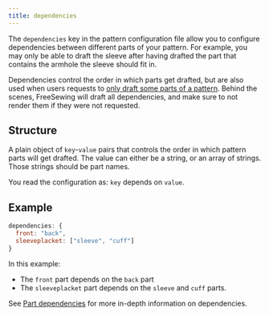 ```yaml
---
title: dependencies
---
```


The `dependencies` key in the pattern configuration file allow you to configure
dependencies between different parts of your pattern.
For example, you may only be able to draft the sleeve after having drafted the 
part that contains the armhole the sleeve should fit in.

Dependencies control the order in which parts get drafted, but are also used
when users requests to [only draft some parts of a 
pattern](/reference/api/settings/only).
Behind the scenes, FreeSewing will draft all dependencies, and make sure to not
render them if they were not requested.

## Structure

A plain object of `key`-`value` pairs that controls the order in which pattern 
parts will get drafted.
The value can either be a string, or an array of strings.
Those strings should be part names.

You read the configuration as: `key` depends on `value`.

## Example

```js
dependencies: {
  front: "back",
  sleeveplacket: ["sleeve", "cuff"]
}
```

In this example:

- The `front` part depends on the `back` part
- The `sleeveplacket` part depends on the `sleeve` and `cuff` parts.

<Tip>

See [Part dependencies](/advanced/dependencies) for more in-depth information on dependencies.

</Tip>

